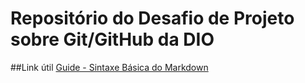 # Repositório do Desafio de Projeto sobre Git/GitHub da DIO

##Link útil
[Guide - Sintaxe Básica do Markdown](https://www.markdownguide.org/basic-syntax/)
